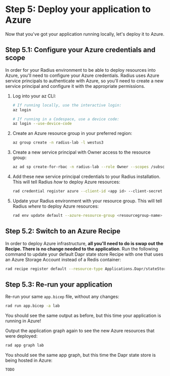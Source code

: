 # Step 5: Deploy your application to Azure

Now that you've got your application running locally, let's deploy it to Azure.

## Step 5.1: Configure your Azure credentials and scope

In order for your Radius environment to be able to deploy resources into Azure, you'll need to configure your Azure credentials. Radius uses Azure service principals to authenticate with Azure, so you'll need to create a new service principal and configure it with the appropriate permissions.

1. Log into your az CLI:
    
    ```bash
    # If running locally, use the interactive login:
    az login

    # If running in a Codespace, use a device code:
    az login --use-device-code
    ```
1. Create an Azure resource group in your preferred region:

    ```bash
    az group create -n radius-lab -l westus3
    ```
1. Create a new service principal with Owner access to the resource group:

    ```bash
    az ad sp create-for-rbac -n radius-lab --role Owner --scopes /subscriptions/<your-subscription-id>/resourceGroups/radius-lab
    ```
1. Add these new service principal credentials to your Radius installation. This will tell Radius _how_ to deploy Azure resources:

    ```bash
    rad credential register azure --client-id <app id> --client-secret <password> --tenant-id <tenant>
    ```
1. Update your Radius environment with your resource group. This will tell Radius _where_ to deploy Azure resources:

    ```bash
    rad env update default --azure-resource-group <resourcegroup-name> --azure-subscription-id <subscription-id>
    ```

## Step 5.2: Switch to an Azure Recipe

In order to deploy Azure infrastructure, **all you'll need to do is swap out the Recipe. There is no change needed to the application**. Run the following command to update your default Dapr state store Recipe with one that uses an Azure Storage Account instead of a Redis container:

```bash
rad recipe register default --resource-type Applications.Dapr/stateStores --template-kind bicep --template-path ghcr.io/radius-project/recipes/azure/statestores:latest
```

## Step 5.3: Re-run your application

Re-run your same `app.bicep` file, without any changes:

```bash
rad run app.bicep -a lab
```

You should see the same output as before, but this time your application is running in Azure!

Output the application graph again to see the new Azure resources that were deployed:

```bash
rad app graph lab
```

You should see the same app graph, but this time the Dapr state store is being hosted in Azure:

```
TODO
```